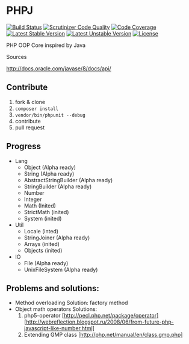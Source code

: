 PHPJ
====

[![Build Status](https://travis-ci.org/PHPJ/PHPJ.svg?branch=master)](https://travis-ci.org/PHPJ/PHPJ)
[![Scrutinizer Code Quality](https://scrutinizer-ci.com/g/PHPJ/PHPJ/badges/quality-score.png?b=master)](https://scrutinizer-ci.com/g/PHPJ/PHPJ/?branch=master)
[![Code Coverage](https://scrutinizer-ci.com/g/PHPJ/PHPJ/badges/coverage.png?b=master)](https://scrutinizer-ci.com/g/PHPJ/PHPJ/?branch=master)
[![Latest Stable Version](https://poser.pugx.org/phpj/phpj/v/stable.svg)](https://packagist.org/packages/kozz/email-address-parser)
[![Latest Unstable Version](https://poser.pugx.org/phpj/phpj/v/unstable.svg)](https://packagist.org/packages/kozz/email-address-parser)
[![License](http://img.shields.io/packagist/l/phpj/phpj.svg)](https://packagist.org/packages/kozz/email-address-parser)

PHP OOP Core inspired by Java

Sources

http://docs.oracle.com/javase/8/docs/api/

## Contribute
1. fork & clone
2. ```composer install```
3. ```vendor/bin/phpunit --debug```
4. contribute
5. pull request

## Progress

- Lang
  - Object (Alpha ready)
  - String (Alpha ready)
  - AbstractStringBuilder (Alpha ready)
  - StringBuilder (Alpha ready)
  - Number
  - Integer
  - Math (Inited)
  - StrictMath (inited)
  - System (inited)
- Util
  - Locale (inted)
  - StringJoiner (Alpha ready)
  - Arrays (inited)
  - Objects (inited)
- IO
  - File (Alpha ready)
  - UnixFileSystem (Alpha ready)

## Problems and solutions:
- Method overloading
  Solution: factory method
- Object math operators
  Solutions: 
  1. php5-operator [http://pecl.php.net/package/operator] [http://webreflection.blogspot.ru/2008/06/from-future-php-javascript-like-number.html]
  2. Extending GMP class [http://php.net/manual/en/class.gmp.php]
